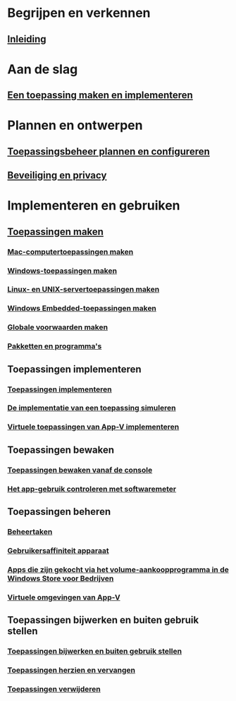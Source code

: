 # Begrijpen en verkennen
## [Inleiding](understand/introduction-to-application-management.md)

# Aan de slag
## [Een toepassing maken en implementeren](get-started/create-and-deploy-an-application.md)

# Plannen en ontwerpen
## [Toepassingsbeheer plannen en configureren](plan-design/plan-for-and-configure-application-management.md)
## [Beveiliging en privacy](plan-design/security-and-privacy-for-application-management.md)

# Implementeren en gebruiken

## [Toepassingen maken](deploy-use/create-applications.md)
### [Mac-computertoepassingen maken](get-started/creating-mac-computer-applications.md)
### [Windows-toepassingen maken](get-started/creating-windows-applications.md)
### [Linux- en UNIX-servertoepassingen maken](get-started/creating-linux-and-unix-server-applications.md)
### [Windows Embedded-toepassingen maken](get-started/creating-windows-embedded-applications.md)
### [Globale voorwaarden maken](deploy-use/create-global-conditions.md)
### [Pakketten en programma's](deploy-use/packages-and-programs.md)

## Toepassingen implementeren
### [Toepassingen implementeren](deploy-use/deploy-applications.md)
### [De implementatie van een toepassing simuleren](deploy-use/simulate-application-deployments.md)
### [Virtuele toepassingen van App-V implementeren](get-started/deploying-app-v-virtual-applications.md)

## Toepassingen bewaken
### [Toepassingen bewaken vanaf de console](deploy-use/monitor-applications-from-the-console.md)
### [Het app-gebruik controleren met softwaremeter](deploy-use/monitor-app-usage-with-software-metering.md)

## Toepassingen beheren
### [Beheertaken](deploy-use/management-tasks-applications.md)
### [Gebruikersaffiniteit apparaat](deploy-use/link-users-and-devices-with-user-device-affinity.md)
### [Apps die zijn gekocht via het volume-aankoopprogramma in de Windows Store voor Bedrijven](deploy-use/manage-apps-from-the-windows-store-for-business.md)
### [Virtuele omgevingen van App-V](deploy-use/create-app-v-virtual-environments.md)

## Toepassingen bijwerken en buiten gebruik stellen
### [Toepassingen bijwerken en buiten gebruik stellen](deploy-use/update-and-retire-applications.md)
### [Toepassingen herzien en vervangen](deploy-use/revise-and-supersede-applications.md)
### [Toepassingen verwijderen](deploy-use/uninstall-applications.md)
